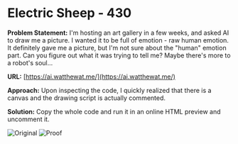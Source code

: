 # Electric Sheep - 430

**Problem Statement:** I'm hosting an art gallery in a few weeks, and asked AI to draw me a picture. I wanted it to be full of emotion - raw human emotion. It definitely gave me a picture, but I'm not sure about the "human" emotion part. Can you figure out what it was trying to tell me? Maybe there's more to a robot's soul...

**URL:** [https://ai.watthewat.me/](https://ai.watthewat.me/)

**Approach:** Upon inspecting the code, I quickly realized that there is a canvas and the drawing script is actually commented.

**Solution:** Copy the whole code and run it in an online HTML preview and uncomment it.

![Original]("/webpage.png")
![Proof]("/proof.png")
